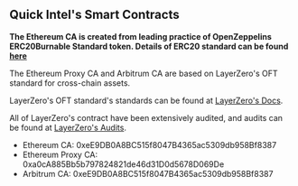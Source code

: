 ## Quick Intel's Smart Contracts ##

**The Ethereum CA is created from leading practice of OpenZeppelins ERC20Burnable Standard token. Details of ERC20 standard can be found [here](https://docs.openzeppelin.com/contracts/4.x/api/token/erc20)**

The Ethereum Proxy CA and Arbitrum CA are based on LayerZero's OFT standard for cross-chain assets.

LayerZero's OFT standard's standards can be found at [LayerZero's Docs](https://layerzero.gitbook.io/docs/evm-guides/layerzero-omnichain-contracts/oft/oft-v1).

All of LayerZero's contract have been extensively audited, and audits can be found at [LayerZero's Audits](https://layerzero.gitbook.io/docs/technical-reference/audits).

- Ethereum CA: 0xeE9DB0A8BC515f8047B4365ac5309db958Bf8387
- Ethereum Proxy CA: 0xa0cA885Bb5b797824821de46d31D0d5678D069De
- Arbitrum CA: 0xeE9DB0A8BC515f8047B4365ac5309db958Bf8387
